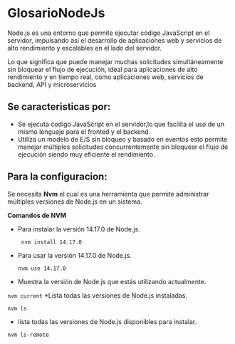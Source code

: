 # GlosarioNodeJs

Node.js es una entorno que permite ejecutar código JavaScript en el servidor, impulsando así el desarrollo de aplicaciones web y servicios de alto rendimiento y escalables en el lado del servidor.

Lo que significa que puede manejar muchas solicitudes simultáneamente sin bloquear el flujo de ejecución, ideal para aplicaciones de alto rendimiento y en tiempo 
real, como aplicaciones web, servicios de backend, API y microservicios

## __Se caracteristicas por:__
* Se ejecuta codigo JavaScript en el servidor,lo que facilita el uso de un mismo lenguaje para el fronted y el backend.
* Utiliza un modelo de E/S sin bloqueo y basado en eventos esto permite manejar múltiples solicitudes concurrentemente sin bloquear el flujo de ejecución siendo muy eficiente el rendimiento.

## __Para la configuracion:__
Se necesita **Nvm** el cual es una herramienta que permite administrar múltiples versiones de Node.js en un sistema.

  **Comandos de NVM**
  
* Para instalar la versión 14.17.0 de Node.js.
  
    ``` nvm install 14.17.0```
* Para usar la versión 14.17.0 de Node.js.

    ```nvm use 14.17.0 ```
  
*  Muestra la versión de Node.js que estás utilizando actualmente.
  
  ```nvm current```
*Lista todas las versiones de Node.js instaladas.

```nvm ls```

*  lista todas las versiones de Node.js disponibles para instalar.
  
  ```nvm ls-remote```
